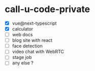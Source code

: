 # call-u-code-private
- [x] vue@next-typescript
- [x] calculator
- [ ] web docs
- [ ] blog site with react
- [ ] face detection
- [ ] video chat with WebRTC
- [ ] stage job
- [ ] any else ?
